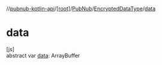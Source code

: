 //[pubnub-kotlin-api](../../../../index.md)/[[root]](../../index.md)/[PubNub](../index.md)/[EncryptedDataType](index.md)/[data](data.md)

# data

[js]\
abstract var [data](data.md): ArrayBuffer
